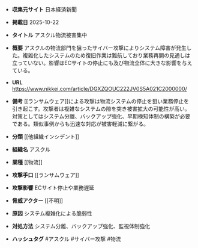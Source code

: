 - **収集元サイト**
日本経済新聞

- **掲載日**
2025-10-22

- **タイトル**
アスクル物流被害集中

- **概要**
アスクルの物流部門を狙ったサイバー攻撃によりシステム障害が発生した。複雑化したシステムのため復旧作業は難航しており業務再開の見通しは立っていない。影響はECサイトの停止にも及び物流全体に大きな影響を与えている。

- **URL**
https://www.nikkei.com/article/DGXZQOUC222JV0S5A021C2000000/

- **備考**
[[ランサムウェア]]による攻撃は物流システムの停止を狙い業務停止を引き起こす。攻撃者は複雑なシステムの隙を突き被害拡大の可能性が高い。対策としてはシステム分離、バックアップ強化、早期検知体制の構築が必要である。類似事例からも迅速な対応が被害軽減に繋がる。

- **分類**
[[他組織インシデント]]

- **組織名**
アスクル

- **業種**
[[物流]]

- **攻撃手口**
[[ランサムウェア]]

- **攻撃影響**
ECサイト停止や業務遅延

- **脅威アクター**
[[不明]]

- **原因**
システム複雑化による脆弱性

- **対処方法**
システム分離、バックアップ強化、監視体制強化

- **ハッシュタグ**
#アスクル #サイバー攻撃 #物流
